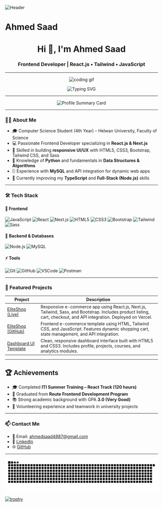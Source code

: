 ![Header](https://capsule-render.vercel.app/api?type=waving&color=gradient&height=100&section=header)

# Ahmed Saad
<h1 align="center">Hi 👋, I'm Ahmed Saad</h1>
<h3 align="center">Frontend Developer | React.js • Tailwind • JavaScript</h3>

---

<p align="center">
  <img src="https://media.giphy.com/media/LMcB8XospGZO8UQq87/giphy.gif" width="500" alt="coding gif"/>
</p>

<p align="center">
  <img src="https://readme-typing-svg.demolab.com?font=Fira+Code&weight=500&size=22&pause=1000&color=00C2FF&center=true&vCenter=true&width=500&lines=Frontend+Developer;React.js+Specialist;Tailwind+%26+Sass+Styling;Clean+Code+Enthusiast" alt="Typing SVG" />
</p>

---

<p align="center">
  <img src="https://github-profile-summary-cards.vercel.app/api/cards/profile-details?username=Saadawi1&theme=github_dark" alt="Profile Summary Card"/>
</p>

---

### 👨‍💻 About Me
- 🎓 Computer Science Student (4th Year) – Helwan University, Faculty of Science  
- 💻 Passionate Frontend Developer specializing in **React.js & Next.js**  
- 🎨 Skilled in building **responsive UI/UX** with HTML5, CSS3, Bootstrap, Tailwind CSS, and Sass  
- 🐍 Knowledge of **Python** and fundamentals in **Data Structures & Algorithms**  
- 🗄️ Experience with **MySQL** and API integration for dynamic web apps  
- 🌱 Currently improving my **TypeScript** and **Full-Stack (Node.js)** skills  

---

### 🛠️ Tech Stack

#### 🚀 Frontend
![JavaScript](https://img.shields.io/badge/-JavaScript-F7DF1E?style=flat&logo=javascript&logoColor=black)
![React](https://img.shields.io/badge/-React-61DAFB?style=flat&logo=react&logoColor=black)
![Next.js](https://img.shields.io/badge/-Next.js-000000?style=flat&logo=nextdotjs&logoColor=white)
![HTML5](https://img.shields.io/badge/-HTML5-E34F26?style=flat&logo=html5&logoColor=white)
![CSS3](https://img.shields.io/badge/-CSS3-1572B6?style=flat&logo=css3&logoColor=white)
![Bootstrap](https://img.shields.io/badge/-Bootstrap-7952B3?style=flat&logo=bootstrap&logoColor=white)
![Tailwind](https://img.shields.io/badge/-TailwindCSS-06B6D4?style=flat&logo=tailwindcss&logoColor=white)
![Sass](https://img.shields.io/badge/-Sass-CC6699?style=flat&logo=sass&logoColor=white)

#### 🔧 Backend & Databases
![Node.js](https://img.shields.io/badge/-Node.js-339933?style=flat&logo=node.js&logoColor=white)
![MySQL](https://img.shields.io/badge/-MySQL-4479A1?style=flat&logo=mysql&logoColor=white)

#### ⚡ Tools
![Git](https://img.shields.io/badge/-Git-F05032?style=flat&logo=git&logoColor=white)
![GitHub](https://img.shields.io/badge/-GitHub-181717?style=flat&logo=github&logoColor=white)
![VSCode](https://img.shields.io/badge/-VSCode-007ACC?style=flat&logo=visualstudiocode&logoColor=white)
![Postman](https://img.shields.io/badge/-Postman-FF6C37?style=flat&logo=postman&logoColor=white)

---

### 💼 Featured Projects

| Project | Description |
|---------|-------------|
| [EliteShop (Live)](https://elite-shop-react.vercel.app/) | Responsive e-commerce app using React.js, Next.js, Tailwind, Sass, and Bootstrap. Includes product listing, cart, checkout, and API integration. Deployed on Vercel. |
| [EliteShop (GitHub)](https://saadawi1.github.io/Ecommerce-Shop/) | Frontend e-commerce template using HTML, Tailwind CSS, and JavaScript. Features dynamic shopping cart, state management, and API integration. |
| [Dashboard UI Template](https://saadawi1.github.io/Html_and_Css_template_four/) | Clean, responsive dashboard interface built with HTML5 and CSS3. Includes profile, projects, courses, and analytics modules. |

---

## 🏆 Achievements
- 🎓 Completed **ITI Summer Training – React Track (120 hours)**  
- 🚀 Graduated from **Route Frontend Development Program**  
- 📚 Strong academic background with GPA **3.0 (Very Good)**  
- 🤝 Volunteering experience and teamwork in university projects  

---

### 📫 Contact Me
- 📧 Email: [ahmedsaad4887@gmail.com](mailto:ahmedsaad4887@gmail.com)  
- 💼 [LinkedIn](https://www.linkedin.com/in/ahmed-saad-813303293)  
- 🌐 [GitHub](https://github.com/Saadawi1)  

---

![Snake animation](https://raw.githubusercontent.com/romanyn36/romanyn36/output/snake.svg)

[![trophy](https://github-profile-trophy.vercel.app/?username=Saadawi1&theme=darkhub&title=Repositories,Commits,Followers,Experience)](https://github.com/ryo-ma/github-profile-trophy)
